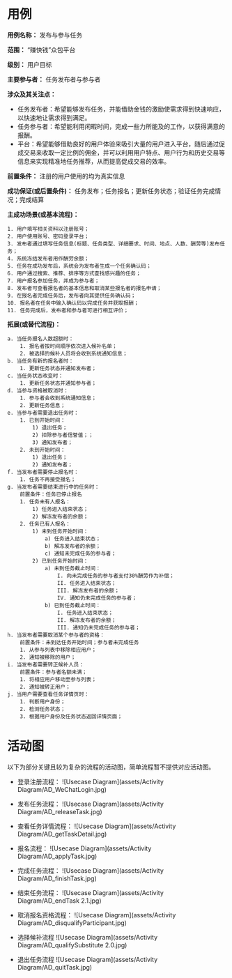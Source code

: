 # 用例
**用例名称：** 发布与参与任务

**范围：** “赚快钱”众包平台

**级别：** 用户目标

**主要参与者：** 任务发布者与参与者

**涉众及其关注点：**
  - 任务发布者：希望能够发布任务，并能借助金钱的激励使需求得到快速响应，以快速地让需求得到满足。
  - 任务参与者：希望能利用闲暇时间，完成一些力所能及的工作，以获得满意的报酬。
  - 平台：希望能够借助良好的用户体验来吸引大量的用户进入平台，随后通过促成交易来收取一定比例的佣金，并可以利用用户特点、用户行为和历史交易等信息来实现精准地任务推荐，从而提高促成交易的效率。
  
**前置条件：**  注册的用户使用的均为真实信息

**成功保证(或后置条件)：** 任务发布；任务报名；更新任务状态；验证任务完成情况；完成结算

**主成功场景(或基本流程)：**

	1. 用户填写相关资料以注册账号；
	2. 用户使用账号、密码登录平台；
	3. 发布者通过填写任务信息(标题、任务类型、详细要求、时间、地点、人数、酬劳等)发布任务；
	4. 系统冻结发布者用作酬劳余额；
	5. 任务在成功发布后，系统会为发布者生成一个任务确认码；
	6. 用户通过搜索、推荐、排序等方式查找感兴趣的任务；
	7. 用户报名参加任务，并成为参与者；
	8. 发布者可查看报名者的基本信息和取消某些报名者的报名申请；
	9. 在报名者完成任务后，发布者向其提供任务确认码；
	10. 报名者在任务中输入确认码以完成任务并获取报酬；
	11. 任务完成后，发布者和参与者可进行相互评价；

**拓展(或替代流程)：**

	a. 当任务报名人数超额时：
		1. 报名者按时间顺序依次进入候补名单；
		2. 被选择的候补人员将会收到系统通知信息；
	b. 当任务有新的报名者时：
		1. 更新任务状态并通知发布者；
	c. 当任务状态改变时：
		1. 更新任务状态并通知参与者；
	d. 当参与资格被取消时：
		1. 参与者会收到系统通知信息；
		2. 更新任务信息；
	e. 当参与者需要退出任务时：
		1. 已到开始时间：
			1) 退出任务；
			2) 扣除参与者信誉值；；
			3) 通知发布者；
		2. 未到开始时间：
			1) 退出任务；
			2) 通知发布者；
	f. 当发布者需要停止报名时：
		1. 任务不再接受报名；
	g. 当发布者需要结束进行中的任务时：
		前置条件：任务已停止报名
		1. 任务未有人报名：
			1) 任务进入结束状态；
			2) 解冻发布者的余额；
		2. 任务已有人报名：
			1) 未到任务开始时间：
				a) 任务进入结束状态；
				b) 解冻发布者的余额；
				c) 通知未完成任务的参与者；
			2) 已到任务开始时间：
				a) 未到任务截止时间：
					I. 向未完成任务的参与者支付30%酬劳作为补偿；
					II. 任务进入结束状态；
					III. 解冻发布者的余额；
					IV. 通知仍未完成任务的参与者；
				b) 已到任务截止时间：
					I. 任务进入结束状态；
					II. 解冻发布者的余额；
					III. 通知仍未完成任务的参与者；
	h. 当发布者需要取消某个参与者的资格：
		前置条件：未到达任务开始时间；参与者未完成任务
		1. 从参与列表中移除相应用户；
		2. 通知被移除的用户；
	i. 当发布者需要转正候补人员：
		前置条件：参与者名额未满；
		1. 将相应用户移动至参与列表；
		2. 通知被转正用户；
	j. 当用户需要查看任务详情页时：
		1. 判断用户身份；
		2. 检测任务状态；
		3. 根据用户身份及任务状态返回详情页面；


# 活动图
以下为部分关键且较为复杂的流程的活动图，简单流程暂不提供对应活动图。

- 登录注册流程：
![Usecase Diagram](assets/Activity Diagram/AD_WeChatLogin.jpg)

- 发布任务流程：
![Usecase Diagram](assets/Activity Diagram/AD_releaseTask.jpg)

- 查看任务详情流程：
![Usecase Diagram](assets/Activity Diagram/AD_getTaskDetail.jpg)

- 报名流程：
![Usecase Diagram](assets/Activity Diagram/AD_applyTask.jpg)

- 完成任务流程：
![Usecase Diagram](assets/Activity Diagram/AD_finishTask.jpg)

- 结束任务流程：
![Usecase Diagram](assets/Activity Diagram/AD_endTask 2.1.jpg)

- 取消报名资格流程：
![Usecase Diagram](assets/Activity Diagram/AD_disqualifyParticipant.jpg)

- 选择候补流程
![Usecase Diagram](assets/Activity Diagram/AD_qualifySubstitute 2.0.jpg)

- 退出任务流程
![Usecase Diagram](assets/Activity Diagram/AD_quitTask.jpg)
